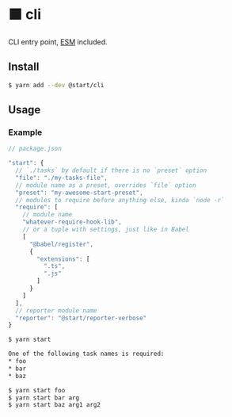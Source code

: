 # ⬛️ cli

CLI entry point, [ESM](https://github.com/standard-things/esm) included.

## Install

```sh
$ yarn add --dev @start/cli
```

## Usage

### Example

```js
// package.json

"start": {
  // `./tasks` by default if there is no `preset` option
  "file": "./my-tasks-file",
  // module name as a preset, overrides `file` option
  "preset": "my-awesome-start-preset",
  // modules to require before anything else, kinda `node -r`
  "require": [
    // module name
    "whatever-require-hook-lib",
    // or a tuple with settings, just like in Babel
    [
      "@babel/register",
      {
        "extensions": [
          ".ts",
          ".js"
        ]
      }
    ]
  ],
  // reporter module name
  "reporter": "@start/reporter-verbose"
}
```

```sh
$ yarn start

One of the following task names is required:
* foo
* bar
* baz
```

```sh
$ yarn start foo
$ yarn start bar arg
$ yarn start baz arg1 arg2
```
